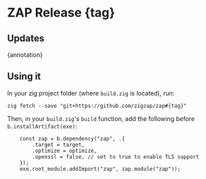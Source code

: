 # ZAP Release {tag}

## Updates

{annotation}

## Using it

In your zig project folder (where `build.zig` is located), run:

```
zig fetch --save "git+https://github.com/zigzap/zap#{tag}"
```

Then, in your `build.zig`'s `build` function, add the following before
`b.installArtifact(exe)`:

```zig
    const zap = b.dependency("zap", .{
        .target = target,
        .optimize = optimize,
        .openssl = false, // set to true to enable TLS support
    });
    exe.root_module.addImport("zap", zap.module("zap"));
```

